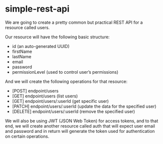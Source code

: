 # simple-rest-api
We are going to create a pretty common but practical REST API for a resource called users.

Our resource will have the following basic structure:

* id (an auto-generated UUID)
* firstName
* lastName
* email
* password
* permissionLevel (used to control user’s permissions)

And we will create the following operations for that resource:

* [POST] endpoint/users
* [GET] endpoint/users (list users)
* [GET] endpoint/users/:userId (get specific user)
* [PATCH] endpoint/users/:userId (update the data for the specified user)
* [DELETE] endpoint/users/:userId (remove the specified user)

We will also be using JWT (JSON Web Token) for access tokens, and to that end, we will create another resource called auth that will expect user email and password and in return will generate the token used for authentication on certain operations.

 
